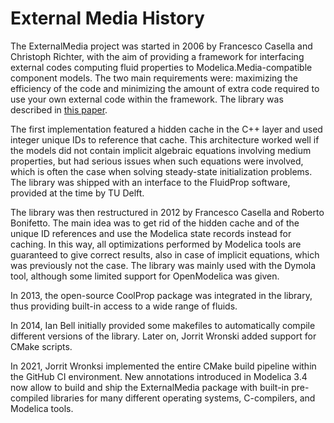 # External Media History

The ExternalMedia project was started in 2006 by Francesco Casella and 
Christoph Richter, with the aim of providing a framework for interfacing
external codes computing fluid properties to Modelica.Media-compatible
component models. The two main requirements were: maximizing the efficiency
of the code and minimizing the amount of extra code required to use your
own external code within the framework. The library was described in
[this paper](https://www.modelica.org/events/modelica2008/Proceedings/sessions/session2b1.pdf).

The first implementation featured a hidden cache in the C++ layer and used
integer unique IDs to reference that cache. This architecture worked well
if the models did not contain implicit algebraic equations involving medium
properties, but had serious issues when such equations were involved, which
is often the case when solving steady-state initialization problems. The
library was shipped with an interface to the FluidProp software, provided
at the time by TU Delft.

The library was then restructured in 2012 by Francesco Casella and Roberto
Bonifetto. The main idea was to get rid of the hidden cache and of the
unique ID references and use the Modelica state records instead for caching. In this
way, all optimizations performed by Modelica tools are guaranteed to give
correct results, also in case of implicit equations, which was previously
not the case. The library was mainly used with the Dymola tool, although
some limited support for OpenModelica was given.

In 2013, the open-source CoolProp package was integrated in the
library, thus providing built-in access to a wide range of fluids.

In 2014, Ian Bell initially provided some makefiles to automatically compile
different versions of the library. Later on, Jorrit Wronski added support for
CMake scripts.

In 2021, Jorrit Wronksi implemented the entire CMake build pipeline within the
GitHub CI environment. New annotations introduced in Modelica 3.4 now allow to
build and ship the ExternalMedia package with built-in pre-compiled libraries
for many different operating systems, C-compilers, and Modelica tools.